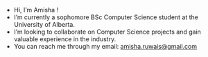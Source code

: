 - Hi, I’m Amisha !
- I’m currently a sophomore BSc Computer Science student at the University of Alberta.
- I’m looking to collaborate on Computer Science projects and gain valuable experience in the industry.
- You can reach me through my email: amisha.ruwais@gmail.com
